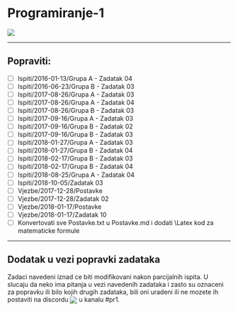 # Programiranje-1

[<img src="https://discordapp.com/api/guilds/440055845552914433/widget.png" align="center">](https://discord.gg/6ehXw7F)

___

## Popraviti:
- [ ] Ispiti/2016-01-13/Grupa A - Zadatak 04 <!--  Ubaciti switch-case pri pozivu; izmjeniti funkciju sumiraj(int [], int) -->
- [ ] Ispiti/2016-06-23/Grupa B - Zadatak 03 <!--  Dodatna testiranja i rekonstrikcija koda -->
- [ ] Ispiti/2017-08-26/Grupa A - Zadatak 03 <!--  Pojednostaviti kod; dodati komentare -->
- [ ] Ispiti/2017-08-26/Grupa A - Zadatak 04 <!--  Moguce logicke greske u zadatku -->
- [ ] Ispiti/2017-08-26/Grupa B - Zadatak 03 <!--  Pojednostaviti kod; dodati komentare -->
- [ ] Ispiti/2017-09-16/Grupa A - Zadatak 03 <!--  Dodati komentare -->
- [ ] Ispiti/2017-09-16/Grupa B - Zadatak 02 <!--  ??? -->
- [ ] Ispiti/2017-09-16/Grupa B - Zadatak 03 <!--  Dodati komentare -->
- [ ] Ispiti/2018-01-27/Grupa A - Zadatak 03 <!--  Prepraviti for petlju na for + while -->
- [ ] Ispiti/2018-01-27/Grupa B - Zadatak 04 <!--  Urediti kod -->
- [ ] Ispiti/2018-02-17/Grupa B - Zadatak 03 <!--  Sitna ispravka kod vracanja vrijednosti iz bool parnaCifra(int broj) -->
- [ ] Ispiti/2018-02-17/Grupa B - Zadatak 04 <!--  Pojednostaviti, urediti i komentarisati kod -->
- [ ] Ispiti/2018-08-25/Grupa A - Zadatak 04 <!--  Pojednostaviti, urediti i komentarisati kod -->
- [ ] Ispiti/2018-10-05/Zadatak 03           <!--  Pojednostaviti kod; dodati komentare -->
- [ ] Vjezbe/2017-12-28/Postavke             <!--  Urediti tekst -->
- [ ] Vjezbe/2017-12-28/Zadatak 02           <!--  Uraditi ponovo -->
- [ ] Vjezbe/2018-01-17/Postavke             <!--  Urediti tekst -->
- [ ] Vjezbe/2018-01-17/Zadatak 10           <!--  Pojednostaviti kod; dodati komentare -->
- [ ] Konvertovati sve Postavke.txt u Postavke.md i dodati \Latex kod za matematicke formule

___

## Dodatak u vezi popravki zadataka
Zadaci navedeni iznad ce biti modifikovani nakon parcijalnih ispita. U slucaju da neko ima pitanja u vezi navedenih zadataka i zasto su oznaceni za popravku ili bilo kojih drugih zadataka, bili oni uradeni ili ne mozete ih postaviti na discordu [<img src="https://discordapp.com/api/guilds/440055845552914433/widget.png" align="center">](https://discord.gg/6ehXw7F) u kanalu #pr1.
